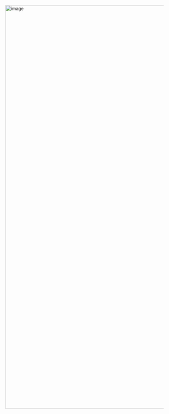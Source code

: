 <img width="1279" alt="image" src="https://github.com/AaronWheezer/safeGuardV2/assets/48329779/ae7de5ed-aef4-4c44-ab97-98c4180d7415">
